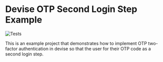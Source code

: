 # Devise OTP Second Login Step Example
![Tests](https://github.com/jamesridgway/devise-otp/workflows/Tests/badge.svg?branch=master)

This is an example project that demonstrates how to implement OTP two-factor authentication in devise so that the user
for their OTP code as a second login step.
